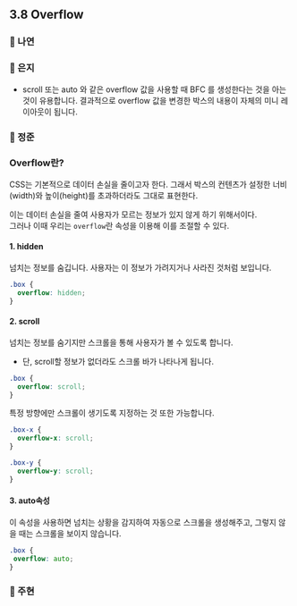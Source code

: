 ## 3.8 Overflow

### 📝 나연

### 📝 은지
- scroll 또는 auto 와 같은 overflow 값을 사용할 때 BFC 를 생성한다는 것을 아는 것이 유용합니다. 결과적으로 overflow 값을 변경한 박스의 내용이 자체의 미니 레이아웃이 됩니다.

### 📝 정준

### Overflow란?

CSS는 기본적으로 데이터 손실을 줄이고자 한다. 그래서 박스의 컨텐츠가 설정한 너비(width)와 높이(height)를 초과하더라도 그대로 표현한다.

이는 데이터 손실을 줄여 사용자가 모르는 정보가 있지 않게 하기 위해서이다.  
그러나 이때 우리는 `overflow`란 속성을 이용해 이를 조절할 수 있다.

#### 1. hidden

넘치는 정보를 숨깁니다. 사용자는 이 정보가 가려지거나 사라진 것처럼 보입니다.

```CSS
.box {
  overflow: hidden;
}
```

#### 2. scroll

넘치는 정보를 숨기지만 스크롤을 통해 사용자가 볼 수 있도록 합니다.

- 단, scroll할 정보가 없더라도 스크롤 바가 나타나게 됩니다.

```CSS
.box {
  overflow: scroll;
}
```

특정 방향에만 스크롤이 생기도록 지정하는 것 또한 가능합니다.

```css
.box-x {
  overflow-x: scroll;
}

.box-y {
  overflow-y: scroll;
}
```

#### 3. auto속성

이 속성을 사용하면 넘치는 상황을 감지하여 자동으로 스크롤을 생성해주고, 그렇지 않을 때는 스크롤을 보이지 않습니다.

```CSS
.box {
 overflow: auto;
}
```

### 📝 주현
